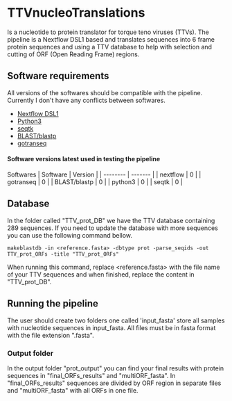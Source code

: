 # TTVnucleoTranslations
Is a nucleotide to protein translator for torque teno viruses (TTVs). The pipeline is a Nextflow DSL1 based and translates sequences into 6 frame protein sequences and using a TTV database to help with selection and cutting of ORF (Open Reading Frame) regions.

 ## Software requirements 
 All versions of the softwares should be compatible with the pipeline. Currently I don't have any conflicts between softwares. 
 - [Nextflow DSL1](https://www.nextflow.io/)
 - [Python3](https://www.python.org/downloads/)
 - [seqtk](https://github.com/lh3/seqtk)
 - [BLAST/blastp](https://blast.ncbi.nlm.nih.gov/Blast.cgi?CMD=Web&PAGE_TYPE=BlastDocs&DOC_TYPE=Download)
 - [gotranseq](https://github.com/feliixx/gotranseq)


#### Software versions latest used in testing the pipeline
Softwares
| Software     | Version |
| --------     | ------- |
| nextflow     | 0 |
| gotranseq    | 0 |
| BLAST/blastp | 0 |
| python3      | 0 |
| seqtk        | 0 |

## Database
In the folder called "TTV_prot_DB" we have the TTV database containing 289 sequences. If you need to update the database with more sequences you can use the following command bellow.
```
makeblastdb -in <reference.fasta> -dbtype prot -parse_seqids -out TTV_prot_ORFs -title "TTV_prot_ORFs"
```
When running this command, replace <reference.fasta> with the file name of your TTV sequences and when finished, replace the content in "TTV_prot_DB".

## Running the pipeline
The user should create two folders one called 'input_fasta' store all samples with nucleotide sequences in input_fasta. All files must be in fasta format with the file extension ".fasta". 

### Output folder
In the output folder "prot_output" you can find your final results with protein sequences in "final_ORFs_results" and "multiORF_fasta". In "final_ORFs_results" sequences are divided by ORF region in separate files and "multiORF_fasta" with all ORFs in one file.

